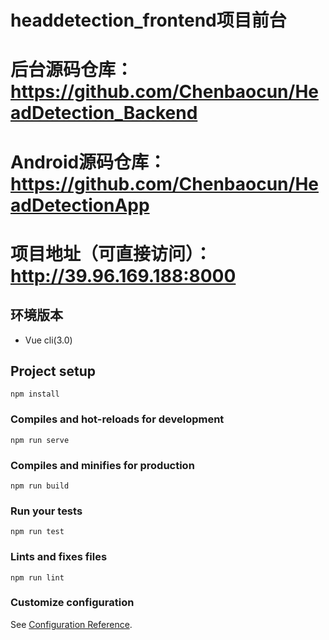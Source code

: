 # headdetection_frontend项目前台
# 后台源码仓库：https://github.com/Chenbaocun/HeadDetection_Backend
# Android源码仓库：https://github.com/Chenbaocun/HeadDetectionApp

# 项目地址（可直接访问）：http://39.96.169.188:8000
## 环境版本
- Vue cli(3.0)
## Project setup
```
npm install
```
### Compiles and hot-reloads for development
```
npm run serve
```
### Compiles and minifies for production
```
npm run build
```
### Run your tests
```
npm run test
```
### Lints and fixes files
```
npm run lint
```
### Customize configuration
See [Configuration Reference](https://cli.vuejs.org/config/).
